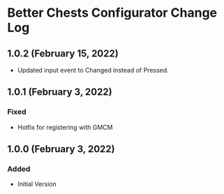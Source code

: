 ﻿# Better Chests Configurator Change Log

## 1.0.2 (February 15, 2022)

* Updated input event to Changed instead of Pressed.

## 1.0.1 (February 3, 2022)

### Fixed

* Hotfix for registering with GMCM

## 1.0.0 (February 3, 2022)

### Added

* Initial Version